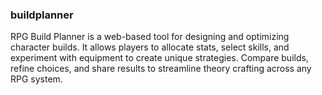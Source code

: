 ### buildplanner

RPG Build Planner is a web-based tool for designing and optimizing character builds. It allows players to allocate stats, select skills, and experiment with equipment to create unique strategies. Compare builds, refine choices, and share results to streamline theory crafting across any RPG system.